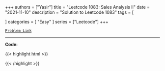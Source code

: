 
+++
authors = ["Yasir"]
title = "Leetcode 1083: Sales Analysis II"
date = "2021-11-10"
description = "Solution to Leetcode 1083"
tags = [
    
]
categories = [
    "Easy"
]
series = ["Leetcode"]
+++



[`Problem Link`](https://leetcode.com/problems/sales-analysis-ii/description/)

---

**Code:**

{{< highlight html >}}

{{< /highlight >}}

